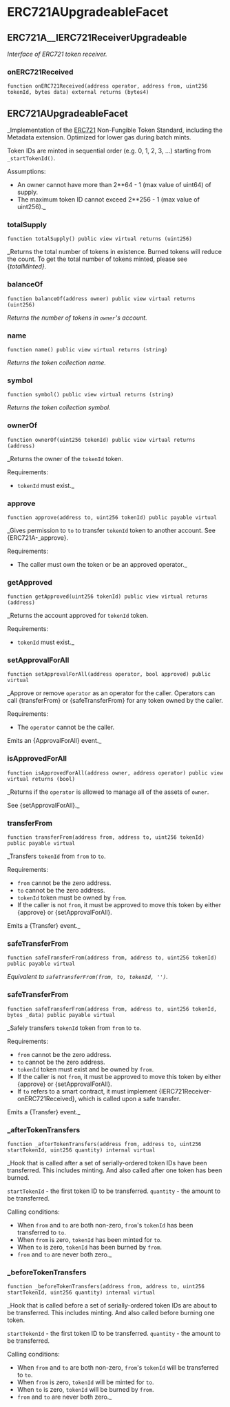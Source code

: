 # ERC721AUpgradeableFacet

## ERC721A\_\_IERC721ReceiverUpgradeable

_Interface of ERC721 token receiver._

### onERC721Received

```solidity
function onERC721Received(address operator, address from, uint256 tokenId, bytes data) external returns (bytes4)
```

## ERC721AUpgradeableFacet

\_Implementation of the [ERC721](https://eips.ethereum.org/EIPS/eip-721) Non-Fungible Token Standard, including the Metadata extension. Optimized for lower gas during batch mints.

Token IDs are minted in sequential order (e.g. 0, 1, 2, 3, ...) starting from `_startTokenId()`.

Assumptions:

* An owner cannot have more than 2\*\*64 - 1 (max value of uint64) of supply.
* The maximum token ID cannot exceed 2\*\*256 - 1 (max value of uint256).\_

### totalSupply

```solidity
function totalSupply() public view virtual returns (uint256)
```

\_Returns the total number of tokens in existence. Burned tokens will reduce the count. To get the total number of tokens minted, please see {_totalMinted}._

### balanceOf

```solidity
function balanceOf(address owner) public view virtual returns (uint256)
```

_Returns the number of tokens in `owner`'s account._

### name

```solidity
function name() public view virtual returns (string)
```

_Returns the token collection name._

### symbol

```solidity
function symbol() public view virtual returns (string)
```

_Returns the token collection symbol._

### ownerOf

```solidity
function ownerOf(uint256 tokenId) public view virtual returns (address)
```

\_Returns the owner of the `tokenId` token.

Requirements:

* `tokenId` must exist.\_

### approve

```solidity
function approve(address to, uint256 tokenId) public payable virtual
```

\_Gives permission to `to` to transfer `tokenId` token to another account. See {ERC721A-\_approve}.

Requirements:

* The caller must own the token or be an approved operator.\_

### getApproved

```solidity
function getApproved(uint256 tokenId) public view virtual returns (address)
```

\_Returns the account approved for `tokenId` token.

Requirements:

* `tokenId` must exist.\_

### setApprovalForAll

```solidity
function setApprovalForAll(address operator, bool approved) public virtual
```

\_Approve or remove `operator` as an operator for the caller. Operators can call {transferFrom} or {safeTransferFrom} for any token owned by the caller.

Requirements:

* The `operator` cannot be the caller.

Emits an {ApprovalForAll} event.\_

### isApprovedForAll

```solidity
function isApprovedForAll(address owner, address operator) public view virtual returns (bool)
```

\_Returns if the `operator` is allowed to manage all of the assets of `owner`.

See {setApprovalForAll}.\_

### transferFrom

```solidity
function transferFrom(address from, address to, uint256 tokenId) public payable virtual
```

\_Transfers `tokenId` from `from` to `to`.

Requirements:

* `from` cannot be the zero address.
* `to` cannot be the zero address.
* `tokenId` token must be owned by `from`.
* If the caller is not `from`, it must be approved to move this token by either {approve} or {setApprovalForAll}.

Emits a {Transfer} event.\_

### safeTransferFrom

```solidity
function safeTransferFrom(address from, address to, uint256 tokenId) public payable virtual
```

_Equivalent to `safeTransferFrom(from, to, tokenId, '')`._

### safeTransferFrom

```solidity
function safeTransferFrom(address from, address to, uint256 tokenId, bytes _data) public payable virtual
```

\_Safely transfers `tokenId` token from `from` to `to`.

Requirements:

* `from` cannot be the zero address.
* `to` cannot be the zero address.
* `tokenId` token must exist and be owned by `from`.
* If the caller is not `from`, it must be approved to move this token by either {approve} or {setApprovalForAll}.
* If `to` refers to a smart contract, it must implement {IERC721Receiver-onERC721Received}, which is called upon a safe transfer.

Emits a {Transfer} event.\_

### \_afterTokenTransfers

```solidity
function _afterTokenTransfers(address from, address to, uint256 startTokenId, uint256 quantity) internal virtual
```

\_Hook that is called after a set of serially-ordered token IDs have been transferred. This includes minting. And also called after one token has been burned.

`startTokenId` - the first token ID to be transferred. `quantity` - the amount to be transferred.

Calling conditions:

* When `from` and `to` are both non-zero, `from`'s `tokenId` has been transferred to `to`.
* When `from` is zero, `tokenId` has been minted for `to`.
* When `to` is zero, `tokenId` has been burned by `from`.
* `from` and `to` are never both zero.\_

### \_beforeTokenTransfers

```solidity
function _beforeTokenTransfers(address from, address to, uint256 startTokenId, uint256 quantity) internal virtual
```

\_Hook that is called before a set of serially-ordered token IDs are about to be transferred. This includes minting. And also called before burning one token.

`startTokenId` - the first token ID to be transferred. `quantity` - the amount to be transferred.

Calling conditions:

* When `from` and `to` are both non-zero, `from`'s `tokenId` will be transferred to `to`.
* When `from` is zero, `tokenId` will be minted for `to`.
* When `to` is zero, `tokenId` will be burned by `from`.
* `from` and `to` are never both zero.\_
